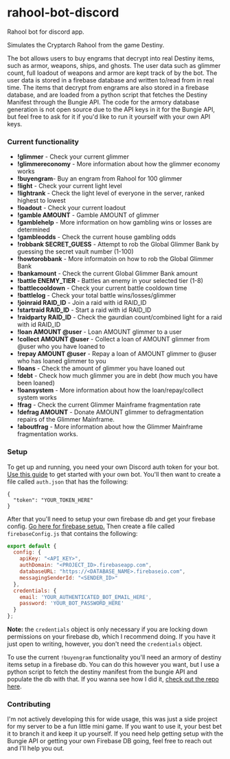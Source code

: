 # rahool-bot-discord
Rahool bot for discord app.

Simulates the Cryptarch Rahool from the game Destiny.

The bot allows users to buy engrams that decrypt into real Destiny items, such as armor, weapons, ships, and ghosts. The user data such as glimmer count,
full loadout of weapons and armor are kept track of by the bot. The user data is stored in a firebase database and written to/read from in real time. The items that decrypt from engrams
are also stored in a firebase database, and are loaded from a python script that fetches the Destiny Manifest through the Bungie API.
The code for the armory database generation is not open source due to the API keys in it for the Bungie API, but feel free to ask for it
if you'd like to run it yourself with your own API keys.

### Current functionality

* **!glimmer** - Check your current glimmer
* **!glimmereconomy** - More information about how the glimmer economy works
* **!buyengram**- Buy an engram from Rahool for 100 glimmer
* **!light** - Check your current light level
* **!lightrank** - Check the light level of everyone in the server, ranked highest to lowest
* **!loadout** - Check your current loadout
* **!gamble AMOUNT** - Gamble AMOUNT of glimmer
* **!gamblehelp** - More information on how gambling wins or losses are determined
* **!gambleodds** - Check the current house gambling odds
* **!robbank SECRET_GUESS** - Attempt to rob the Global Glimmer Bank by guessing the secret vault number (1-100)
* **!howtorobbank** - More informatoin on how to rob the Global Glimmer Bank
* **!bankamount** - Check the current Global Glimmer Bank amount
* **!battle ENEMY_TIER** - Battles an enemy in your selected tier (1-8)
* **!battlecooldown** - Check your current battle cooldown time
* **!battlelog** - Check your total battle wins/losses/glimmer
* **!joinraid RAID_ID** - Join a raid with id RAID_ID
* **!startraid RAID_ID** - Start a raid with id RAID_ID
* **!raidparty RAID_ID** - Check the gaurdian count/combined light for a raid with id RAID_ID
* **!loan AMOUNT @user** - Loan AMOUNT glimmer to a user
* **!collect AMOUNT @user** - Collect a loan of AMOUNT glimmer from @user who you have loaned to
* **!repay AMOUNT @user** - Repay a loan of AMOUNT glimmer to @user who has loaned glimmer to you
* **!loans** - Check the amount of glimmer you have loaned out
* **!debt** - Check how much glimmer you are in debt (how much you have been loaned)
* **!loansystem** - More information about how the loan/repay/collect system works
* **!frag** - Check the current Glimmer Mainframe fragmentation rate
* **!defrag AMOUNT** - Donate AMOUNT glimmer to defragmentation repairs of the Glimmer Mainframe.
* **!aboutfrag** - More information about how the Glimmer Mainframe fragmentation works.

### Setup

To get up and running, you need your own Discord auth token for your bot. [Use this guide](https://medium.com/@renesansz/tutorial-creating-a-simple-discord-bot-9465a2764dc0) to get started with your own bot. You'll then want to create a file called `auth.json` that has the following:  

```
{
  "token": "YOUR_TOKEN_HERE"
}
```

After that you'll need to setup your own firebase db and get your firebase config. [Go here for firebase setup.](https://firebase.google.com/docs/web/setup?authuser=0) Then create a file called `firebaseConfig.js` that contains the following: 

```js
export default {
  config: {
    apiKey: "<API_KEY>",
    authDomain: "<PROJECT_ID>.firebaseapp.com",
    databaseURL: "https://<DATABASE_NAME>.firebaseio.com",
    messagingSenderId: "<SENDER_ID>"
  },
  credentials: {
    email: 'YOUR_AUTHENTICATED_BOT_EMAIL_HERE',
    password: 'YOUR_BOT_PASSWORD_HERE'
  }
};
```

**Note:** the `credentials` object is only necessary if you are locking down permissions on your firebase db, which I recommend doing. If you have it just open to writing, however, you don't need the `credentials` object.

To use the current `!buyengram` functionality you'll need an armory of destiny items setup in a firebase db. You can do this however you want, but I use a python script to fetch the destiny manifest from the bungie API and populate the db with that. If you wanna see how I did it, [check out the repo here](https://github.com/MrDoctorJ/destiny-armory-generator/tree/master).


### Contributing

I'm not actively developing this for wide usage, this was just a side project for my server to be a fun little mini game. If you want to use it, your best bet it to branch it and keep it up yourself. If you need help getting setup with the Bungie API or getting your own Firebase DB going, feel free to reach out and I'll help you out.
